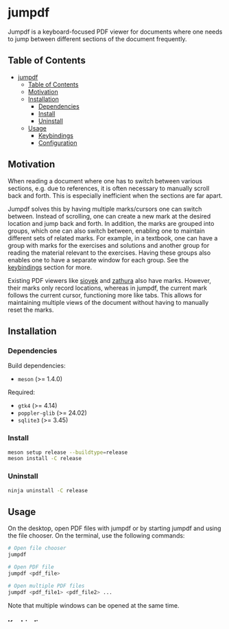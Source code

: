 # jumpdf

Jumpdf is a keyboard-focused PDF viewer for documents where one needs to jump between different sections of the document frequently.

## Table of Contents

- [jumpdf](#jumpdf)
  - [Table of Contents](#table-of-contents)
  - [Motivation](#motivation)
  - [Installation](#installation)
    - [Dependencies](#dependencies)
    - [Install](#install)
    - [Uninstall](#uninstall)
  - [Usage](#usage)
    - [Keybindings](#keybindings)
    - [Configuration](#configuration)

## Motivation

When reading a document where one has to switch between various sections, e.g. due to references, it is often necessary to manually scroll back and forth. This is especially inefficient when the sections are far apart.

Jumpdf solves this by having multiple marks/cursors one can switch between. Instead of scrolling, one can create a new mark at the desired location and jump back and forth. In addition, the marks are grouped into groups, which one can also switch between, enabling one to maintain different sets of related marks. For example, in a textbook, one can have a group with marks for the exercises and solutions and another group for reading the material relevant to the exercises. Having these groups also enables one to have a separate window for each group. See the [keybindings](#keybindings) section for more.

Existing PDF viewers like [sioyek](https://sioyek.info/) and [zathura](https://pwmt.org/projects/zathura/) also have marks. However, their marks only record locations, whereas in jumpdf, the current mark follows the current cursor, functioning more like tabs. This allows for maintaining multiple views of the document without having to manually reset the marks.

## Installation

### Dependencies

Build dependencies:

- `meson` (>= 1.4.0)

Required:

- `gtk4` (>= 4.14)
- `poppler-glib` (>= 24.02)
- `sqlite3` (>= 3.45)

### Install

```sh
meson setup release --buildtype=release
meson install -C release
```

### Uninstall

```sh
ninja uninstall -C release
```

## Usage

On the desktop, open PDF files with jumpdf or by starting jumpdf and using the file chooser. On the terminal, use the following commands:

```sh
# Open file chooser
jumpdf

# Open PDF file
jumpdf <pdf_file>

# Open multiple PDF files
jumpdf <pdf_file1> <pdf_file2> ...
```

Note that multiple windows can be opened at the same time.

### Keybindings

- <kbd>\<number>\<command></kbd> (repeats \<command> \<number> times)
  - <kbd>j</kbd>, <kbd>k</kbd> (Move down, up)
  - <kbd>h</kbd>, <kbd>l</kbd> (Move left, right. Must not be in center mode)
  - <kbd>d</kbd>, <kbd>u</kbd> (Move down, up half a page)
  - <kbd>+</kbd>, <kbd>-</kbd> (Zoom in, out)
  - <kbd>n</kbd>, <kbd>N</kbd> (Goto next, previous page containing the search string)
- <kbd>0</kbd> (Reset zoom)
- <kbd>c</kbd> (Toggle center mode)
- <kbd>b</kbd> (Toggle dark mode)
- <kbd>s</kbd> (Fit horizontally to page)
- <kbd>a</kbd> (Fit vertically to page)
- <kbd>gg</kbd>, <kbd>G</kbd>, <kbd>\<number>G</kbd> (Goto first, last page, page \<number>)
- <kbd>f</kbd> (Show link numbers) + <kbd>\<number></kbd> + <kbd>Enter</kbd> (Execute link)
- <kbd>m\<1-9></kbd> (Set current mark to \<1-9>. If the mark hasn't been set, it will be set to the current cursor)
- <kbd>mo\<1-9></kbd> (Overwrite mark \<1-9> with the current cursor and switch to it)
- <kbd>g\<1-9></kbd> (Set curren group to \<1-9>. If the current mark of the group hasn't been set, it will be set to the current cursor)
- <kbd>/</kbd>, <kbd>Esc</kbd> (Show/hide search dialog)
- <kbd>o</kbd> (Open file chooser)
- <kbd>Tab</kbd> (Toggle table of contents)
  - <kbd>j</kbd>, <kbd>k</kbd> (Move down, up)
  - <kbd>/</kbd>, <kbd>Esc</kbd> (Focus/unfocus search entry)
  - <kbd>Enter</kbd> (Goto selected page)
- <kbd>F11</kbd> (Toggle fullscreen)

### Configuration

See `~/.config/jumpdf/config.toml`.